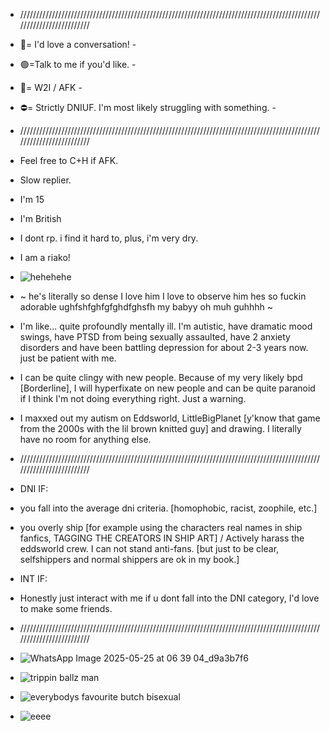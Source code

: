 - /////////////////////////////////////////////////////////////////////////////////////////////////////////////////////
- 💬= I'd love a conversation! - 
- 🟢=Talk to me if you'd like. - 
- 🌙= W2I / AFK - 
- ⛔= Strictly DNIUF. I'm most likely struggling with something. -
- /////////////////////////////////////////////////////////////////////////////////////////////////////////////////////
- Feel free to C+H if AFK.
- Slow replier.
- I'm 15
- I'm British
- I dont rp. i find it hard to, plus, i'm very dry.
- I am a riako!
- ![hehehehe](https://github.com/user-attachments/assets/eac3b13a-e00c-4963-b04a-0f180118062c)

- ~ he's literally so dense I love him I love to observe him hes so fuckin adorable ughfshfghfgfghdfghsfh my babyy oh muh guhhhh ~
- I'm like... quite profoundly mentally ill. I'm autistic, have dramatic mood swings, have PTSD from being sexually assaulted, have 2 anxiety disorders and have been battling depression for about 2-3 years now. just be patient with me.
- I can be quite clingy with new people. Because of my very likely bpd [Borderline], I will hyperfixate on new people and can be quite paranoid if I think I'm not doing everything right. Just a warning.
- I maxxed out my autism on Eddsworld, LittleBigPlanet [y'know that game from the 2000s with the lil brown knitted guy] and drawing. I literally have no room for anything else.
- /////////////////////////////////////////////////////////////////////////////////////////////////////////////////////
- DNI IF:
- you fall into the average dni criteria. [homophobic, racist, zoophile, etc.]
- you overly ship [for example using the characters real names in ship fanfics, TAGGING THE CREATORS IN SHIP ART] / Actively harass the eddsworld crew. I can not stand anti-fans. [but just to be clear, selfshippers and normal shippers are ok in my book.]
- INT IF:
- Honestly just interact with me if u dont fall into the DNI category, I'd love to make some friends.
- /////////////////////////////////////////////////////////////////////////////////////////////////////////////////////
- ![WhatsApp Image 2025-05-25 at 06 39 04_d9a3b7f6](https://github.com/user-attachments/assets/38d2686a-52a1-4967-a673-697ca4dbfa39)
- ![trippin ballz man](https://github.com/user-attachments/assets/c97800ec-bc33-4f44-8769-970006bd24d5)
- ![everybodys favourite butch bisexual](https://github.com/user-attachments/assets/66e5484d-e5f6-4aff-9883-bec24f8c662b)
- ![eeee](https://github.com/user-attachments/assets/f63c34e5-93e3-48ee-a34c-7edaf9395a7f)





